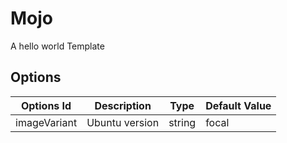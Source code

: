 
# Mojo

A hello world Template

## Options

| Options Id | Description | Type | Default Value |
|-----|-----|-----|-----|
| imageVariant | Ubuntu version | string | focal |


